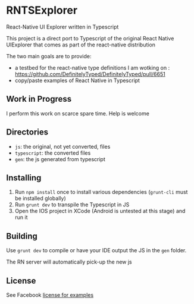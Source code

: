 RNTSExplorer
============

React-Native UI Explorer written in Typescript

This project is a direct port to Typescript of the original React Native UIExplorer that comes as part of the react-native distribution

The two main goals are to provide:

 - a testbed for the react-native type definitions I am wotking on : https://github.com/DefinitelyTyped/DefinitelyTyped/pull/6651
 - copy/paste examples of React Native in Typescript


Work in Progress
----------------

 I perform this work on scarce spare time.
 Help is welcome
 
 
Directories
-----------
 
  - `js`: the original, not yet converted, files
  - `typescript`: the converted files
  - `gen`: the js generated from typescript
 

Installing
----------

 1. Run `npm install` once to install various dependencies (`grunt-cli` must be installed globally)
 2. Run `grunt dev` to transpile the Typescript in JS
 3. Open the IOS project in XCode (Android is untested at this stage) and run it

 
Building
--------
 
 Use `grunt dev` to compile or have your IDE output the JS in the `gen` folder.
 
 The RN server will automatically pick-up the new js
 
 
License
-------
 
 See Facebook [license for examples](https://github.com/facebook/react-native/blob/master/LICENSE-examples) 